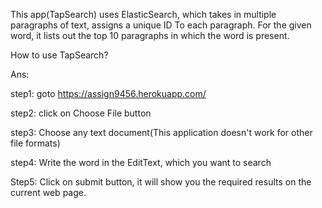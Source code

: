 This app(TapSearch) uses ElasticSearch, which takes in multiple paragraphs of text, assigns a unique ID To each paragraph.
For the given word, it lists out the top 10 paragraphs in which the word is present.

How to use TapSearch?

Ans:

step1: goto https://assign9456.herokuapp.com/

step2: click on Choose File button

step3: Choose any text document(This application doesn't work for other file formats)

step4: Write the word in the EditText, which you want to search

Step5: Click on submit button, it will show you the required results on the current web page.
